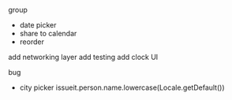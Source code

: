 group
* date picker
* share to calendar
* reorder

add networking layer
add testing
add clock UI

bug
* city picker issueit.person.name.lowercase(Locale.getDefault())
